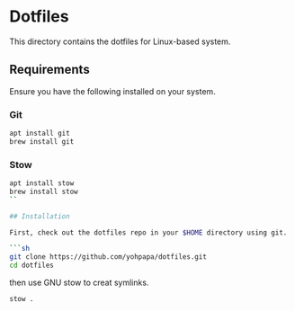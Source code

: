 # Dotfiles

This directory contains the dotfiles for Linux-based system.

## Requirements

Ensure you have the following installed on your system.

### Git

```sh
apt install git
brew install git
```

### Stow

```sh
apt install stow
brew install stow
``

## Installation

First, check out the dotfiles repo in your $HOME directory using git.

```sh
git clone https://github.com/yohpapa/dotfiles.git
cd dotfiles
```

then use GNU stow to creat symlinks.

```sh
stow .
```
